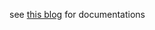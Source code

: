 see [this blog](https://portfolio-mili.vercel.app/blog/data-fetching-pattern-preference) for documentations
